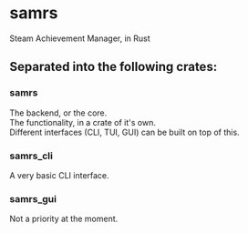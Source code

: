 # samrs
Steam Achievement Manager, in Rust

## Separated into the following crates:
### samrs
The backend, or the core.\
The functionality, in a crate of it's own.\
Different interfaces (CLI, TUI, GUI) can be built on top of this.

### samrs_cli
A very basic CLI interface.

### samrs_gui
Not a priority at the moment.
